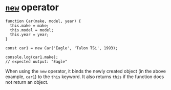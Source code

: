 # [`new`](https://developer.mozilla.org/en-US/docs/Web/JavaScript/Reference/Operators/new) operator

```
function Car(make, model, year) {
  this.make = make;
  this.model = model;
  this.year = year;
}

const car1 = new Car('Eagle', 'Talon TSi', 1993);

console.log(car1.make);
// expected output: "Eagle"
```

When using the `new` operator, it binds the newly created object (in the above example, `car1`) to the `this` keyword. It also returns `this` if the function does not return an object.

